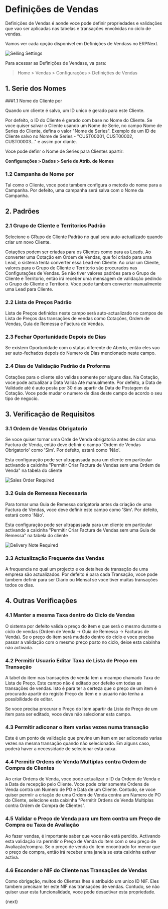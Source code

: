 # Definições de Vendas

Definições de Vendas é aonde voce pode definir propriedades e validações que vao ser aplicadas nas tabelas e transações envolvidas no ciclo de vendas.

Vamos ver cada opção disponivel em Definições de Vendass no ERPNext.

<img class="screenshot" alt="Selling Settings" src="{{docs_base_url}}/assets/img/selling/selling-settings.png">

Para acessar as Definições de Vendass, va para:
> Home > Vendas > Configurações > Definições de Vendas

## 1. Serie dos Nomes
###1.1 Nome do Cliente por

Quando um cliente é salvo, um ID unico é gerado para este Cliente.

Por defeito, o ID do Cliente é gerado com base no Nome do Cliente. Se voce quiser salvar o Cliente usando um Nome de Serie, no campo Nome de Series do Cliente, defina o valor "Nome de Series". Exemplo de um ID de Cliente salvo no Nome de Series - "CUST00001, CUST00002, CUST00003..." e assim por diante.

Voce pode definr o Nome de Series para Clientes apartir:

**Configurações > Dados > Serie de Atrib. de Nomes**

### 1.2 Campanha de Nome por

Tal como o Cliente, voce pode tambem configura o metodo do nome para a Campanha. Por defeito, uma campanha será salva com o Nome da Campanha.

## 2. Padrões
### 2.1 Grupo de Cliente e Territorios Padrão

Selecione o GRupo de Cliente Padrão no qual sera auto-actualizado quando criar um novo Cliente.

Cotações podem ser criadas para os Clientes como para as Leads. Ao converter uma Cotação em Ordem de Vendas, que foi criado para uma Lead, o sistema tenta converter essa Lead em Cliente. Ao criar um Cliente, valores para o Grupo de Cliente e Territorio são procurados nas Configurações de Vendas. Se não tiver valores padrões para o Grupo de Cliente e Territorio, então irá receber uma mensagem de validação pedindo o Grupo do Cliente e Territorio. Voce pode tambem converter manualmente uma Lead para Cliente.

### 2.2 Lista de Preços Padrão

Lista de Preços definidos neste campo será auto-actualizado no campos de Lista de Preços das transações de vendas como Cotações, Ordem de Vendas, Guia de Remessa e Factura de Vendas.

### 2.3 Fechar Oportunidade Depois de Dias

Se existem Oportunidade com o status diferente de Aberto, então eles vao ser auto-fechados depois do Numero de Dias mencionado neste campo.

### 2.4 Dias de Validação Padrão da Proforma

Cotações para o cliente são validas somente por alguns dias. Na Cotação, voce pode actualizar a Data Valida Até manualmente. Por defeito, a Data de Validade até é auto posta por 30 dias apartir da Data de Postagem da Cotação. Voce pode mudar o numero de dias deste campo de acordo o seu tipo de negocio.

## 3. Verificação de Requisitos
### 3.1 Ordem de Vendas Obrigatorio

Se voce quiser tornar uma Orde de Venda obrigatoria antes de criar uma Factura de Venda, então deve definir o campo 'Ordem de Vendas Obrigatorio' como  'Sim'. Por defeito, estará como 'Não'.

Esta configuração pode ser ultrapassada para um cliente em particular activando a caixinha "Permitir Criar Factura de Vendas sem uma Ordem de Venda" na tabela do cliente

<img alt="Sales Order Required" class="screenshot" src="{{docs_base_url}}/assets/img/selling/so-required.png">

### 3.2 Guia de Remessa Necessaria

Para tornar uma Guia de Remessa obrigatoria antes da criação de uma Factura de Vendas, voce deve definir este campo como 'Sim'. Por defeito, estará como 'Não'.

Esta configuração pode ser ultrapassada para um cliente em particular activando a caixinha "Permitir Criar Factura de Vendas sem uma Guia de Remessa" na tabela do cliente

<img alt="Delivery Note Required" class="screenshot" src="{{docs_base_url}}/assets/img/selling/dn-required.png">

### 3.3 Actualização Frequente das Vendas
A frequencia no qual um projecto e os detalhes de transação de uma empresa são actualizados. Por defeito é para cada Transação, voce pode tambem definir para ser Diario ou Mensal se voce tiver muitas transações todos os dias.

## 4. Outras Verificações
### 4.1 Manter a mesma Taxa dentro do Ciclo de Vendas

O sistema por defeito valida o preço do item e que será o mesmo durante o ciclo de vendas (Ordem de Venda -> Guia de Remessa -> Facturas de Venda). Se o preço do item será mudado dentro do ciclo e voce precisa passar a validação com o mesmo preço posto no ciclo, deixe esta caixinha não activada.

### 4.2 Permitir Usuario Editar Taxa de Lista de Preço em Transação

A tabel do item nas transações de venda tem u mcampo chamado Taxa de Lista de Preço. Este campo não é editado por defeito em todas as transações de vendas. Isto é para ter a certeza que o preço de um item é procurado apartir do registo Preço do Item e o usuario não tenha a possibilidade de editar.

Se voce precisa procurar o Preço do Item apartir da Lista de Preço de um item para ser editado, voce deve não selecionar esta campo.

### 4.3 Permitir adiconar o Item varias vezes numa transação
Este é um ponto de validação que previne um item em ser adiconado varias vezes na mesma transação quando não selecionado. Em alguns caso, poderá haver a necessidade de selecionar esta caixa.

### 4.4 Permitir Ordens de Venda Multiplas contra Ordem de Compra de Clientes
Ao criar Ordens de Venda, voce pode actualizar o ID da Ordem de Venda e a Data de recepção pelo Cliente. Voce pode criar somente Ordens de Venda contra um Numero de PO e Data de um Cliente. Contudo, se voce quiser permiir a criação de uma Ordem de Venda contra um Numero de PO do Cliente, selecione esta caixinha "Permitir Ordens de Venda Multiplas contra Ordem de Compra de Clientes".

### 4.5 Validar o Preço de Venda para um Item contra um Preço de Compra ou Taxa de Avaliação
Ao fazer vendas, é importante saber que voce não está perdido. Activando esta validação ira permitir o Preço de Venda do item com o seu preço de Avaliação/compra. Se o preço de venda do item encontrado for menor que o preço de compra, então irá receber uma janela se esta caixinha estiver activa.

### 4.6 Esconder o NIF do Cliente nas Transações de Vendas
Como obrigação, muitos do Clientes lhes é atribuido um unico ID NIF. Eles tambem precisam ter este NIF nas transações de vendas. Contudo, se não quiser usar esta funcionalidade, voce pode desactivar esta propriedade.

{next}
